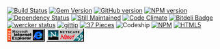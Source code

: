 [![Build Status](https://travis-ci.org/artemave/37-pieces-of-flair.png)](https://travis-ci.org/artemave/37-pieces-of-flair)
[![Gem Version](https://badge.fury.io/rb/37-pieces-of-flair.png)](http://badge.fury.io/rb/37-pieces-of-flair)
[![GitHub version](https://badge.fury.io/gh/artemave%2F37-pieces-of-flair.png)](http://badge.fury.io/gh/artemave%2F37-pieces-of-flair)
[![NPM version](https://badge.fury.io/js/37-pieces-of-flair.png)](http://badge.fury.io/js/37-pieces-of-flair)
[![Dependency Status](https://gemnasium.com/artemave/37-pieces-of-flair.png)](https://gemnasium.com/artemave/37-pieces-of-flair)
[![Still Maintained](http://stillmaintained.com/artemave/37-pieces-of-flair.png)](http://stillmaintained.com/artemave/37-pieces-of-flair)
[![Code Climate](https://codeclimate.com/github/artemave/37-pieces-of-flair.png)](https://codeclimate.com/github/artemave/37-pieces-of-flair)
[![Bitdeli Badge](https://d2weczhvl823v0.cloudfront.net/artemave/37-pieces-of-flair/trend.png)](https://bitdeli.com/free "Bitdeli Badge")
[![wercker status](https://app.wercker.com/status/dbb3610426d65fd5699570ca58f942ce/s/master "wercker status")](https://app.wercker.com/project/bykey/dbb3610426d65fd5699570ca58f942ce)
[![gittip](http://img.shields.io/gittip/artemave.svg)](http://img.shields.io/gittip/artemave.svg)
[![37 Pieces](http://img.shields.io/badge/37-pieces%20of%20flair-brightgreen.svg)](https://github.com/artemave/37-pieces-of-flair)
![Codeship](https://www.codeship.io/projects/2fd6ac80-8d30-0131-79d8-6e593527c391/status)
[![NPM](https://nodei.co/npm/37-pieces-of-flair.png?downloads=true)](https://nodei.co/npm/37-pieces-of-flair/)
[![HTML5](http://www.w3.org/html/logo/downloads/HTML5_Badge_32.png)](http://www.w3.org/TR/html5/)
[![Internet Explorer](images/ie.gif?raw=true)](http://en.wikipedia.org/wiki/Internet_Explorer)
[![Netscape Navigator](images/netscape.gif?raw=true)](http://en.wikipedia.org/wiki/Netscape_Navigator)
